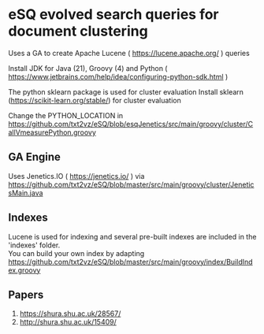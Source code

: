 # eSQ evolved search queries for document clustering
Uses a GA to create Apache Lucene ( https://lucene.apache.org/ ) queries

Install JDK for Java (21), Groovy (4) and Python ( https://www.jetbrains.com/help/idea/configuring-python-sdk.html )

The python sklearn package is used for cluster evaluation
Install sklearn (https://scikit-learn.org/stable/) for cluster evaluation

Change the PYTHON_LOCATION in https://github.com/txt2vz/eSQ/blob/esqJenetics/src/main/groovy/cluster/CallVmeasurePython.groovy

## GA Engine 
Uses Jenetics.IO ( https://jenetics.io/ ) via  https://github.com/txt2vz/eSQ/blob/master/src/main/groovy/cluster/JeneticsMain.java

## Indexes
Lucene is used for indexing and several pre-built indexes are included in the 'indexes' folder.  
You can build your own index by adapting https://github.com/txt2vz/eSQ/blob/master/src/main/groovy/index/BuildIndex.groovy

## Papers
1. https://shura.shu.ac.uk/28567/ 
2. http://shura.shu.ac.uk/15409/
